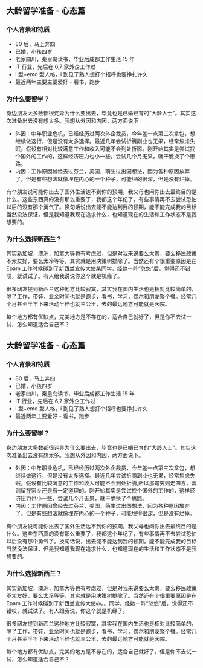 ## 大龄留学准备 - 心态篇

### 个人背景和特质

- 80 后，马上奔四
- 已婚，小孩四岁
- 老家四川，秦皇岛读书，毕业后成都工作生活 15 年
- IT 行业，先后在 6,7 家外企工作过
- i 型+emo 型人格，i 到见了熟人想打个招呼也要挣扎许久
- 最近两年主要主要爱好 - 看书，跑步

### 为什么要留学？

身边朋友大多数都很诧异为什么要出去，毕竟也是已婚已育的“大龄人士”。其实这次准备出去没有想太多。我想从外因和内因，两方面说下

- 外因：中年职业危机，已经经历过两次外企裁员，今年差一点第三次拿包，想继续做这行，但是没有太多选择。最近几年尝试折腾副业也无果，经常焦虑失眠。假设有相对比较满意工作和收入可能不会到处折腾。刚开始其实是尝试找个国外的工作的，这样经济压力也小一些，尝试几个月无果，就干脆换了个思路。
- 内因：工作原因曾经去过芬兰，美国，萌生过出国想法，因为各种原因放弃了。但是有些想法就像埋在内心的一个种子，可能埋的很深，但是没有烂掉。

有个朋友说可能你出去了国外生活达不到你的预期，我父母也问你出去最终目的是什么。这些东西真的没有那么重要了，我都这个年纪了，有些事情再不去尝试恐怕以后的没有那个勇气了。换句话说出去能不能达到我的预期，能不能完成我的目标当然没法保证，但是我知道我现在追求什么，也知道现在的生活和工作状态不是我想要的。

### 为什么选择新西兰？

其实新加坡，澳洲，加拿大等也有考虑过，但是对我来说要么太贵，要么移民政策不太友好，要么太冷等等，其实就是用决策树排除了。当然还有个很重要原因是在 Epam 工作时候碰到了新西兰宣传大使某同学，经她一阵“忽悠”后，觉得还不错哎，就试试了。有人给我说说你这个就是机缘了。

很多网友提到新西兰这种地方比较寂寞，其实我在国内生活也是相对比较简单的，除了工作，带娃，业余时间也就是跑步，看书，学习，偶尔和朋友聚个餐。经常几个月甚至半年下来活动半径也就三公里，去的最远地方可能就是医院。

每个地方都有优缺点，完美地方是不存在的，适合自己就好了，但是你不去试一试，怎么知道适合自己不？

## 大龄留学准备 - 心态篇

### 个人背景和特质

- 80 后，马上奔四
- 已婚，小孩四岁
- 老家四川，秦皇岛读书，毕业后成都工作生活 15 年
- IT 行业，先后在 6,7 家外企工作过
- i 型+emo 型人格，i 到见了熟人想打个招呼也要挣扎许久
- 最近两年主要爱好 - 看书，跑步

### 为什么要留学？

身边朋友大多数都很诧异为什么要出去，毕竟也是已婚已育的“大龄人士”。其实这次准备出去没有想太多。我想从外因和内因，两方面说下。

- 外因：中年职业危机，已经经历过两次外企裁员，今年差一点第三次拿包，想继续做这行，但是没有太多选择。最近几年尝试折腾副业也无果，经常焦虑失眠。假设有比较满意的工作和收入可能不会到处折腾,所以那句穷则走四方，富则留在家乡还是有一定道理的。刚开始其实是尝试找个国外的工作的，这样经济压力也小一些，尝试几个月无果，就干脆换了个思路。
- 内因：工作原因曾经去过芬兰，美国，萌生过出国想法，因为各种原因放弃了。但是有些想法就像埋在内心的一个种子，可能埋得很深，但是没有烂掉。

有个朋友说可能你出去了国外生活达不到你的预期，我父母也问你出去最终目的是什么。这些东西真的没有那么重要了，我都这个年纪了，有些事情再不去尝试恐怕以后没有那个勇气了。换句话说，出去能不能达到我的预期，能不能完成我的目标当然没法保证，但是我知道我现在追求什么，也知道现在的生活和工作状态不是我想要的。

### 为什么选择新西兰？

其实新加坡，澳洲，加拿大等也有考虑过，但是对我来说要么太贵，要么移民政策不太友好，要么太冷等等，其实就是用决策树排除了。当然还有个很重要原因是在 Epam 工作时候碰到了新西兰宣传大使@。。同学，经她一阵“忽悠”后，觉得还不错哎，就试试了。有人跟我说，你这个就是机缘了。

很多网友提到新西兰这种地方比较寂寞，其实我在国内生活也是相对比较简单的，除了工作，带娃，业余时间也就是跑步，看书，学习，偶尔和朋友聚个餐。经常几个月甚至半年下来活动半径也就三公里，去的最远地方可能就是医院。

每个地方都有优缺点，完美的地方是不存在的，适合自己就好了。但是你不去试一试，怎么知道适合自己不？
